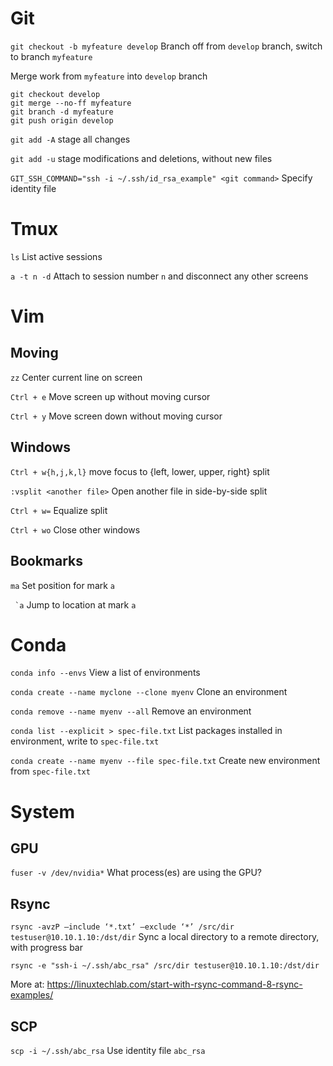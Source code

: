 # Git

`git checkout -b myfeature develop` Branch off from `develop` branch, switch to branch `myfeature`

Merge work from `myfeature` into `develop` branch
```
git checkout develop
git merge --no-ff myfeature
git branch -d myfeature
git push origin develop
```

`git add -A` stage all changes

`git add -u` stage modifications and deletions, without new files

`GIT_SSH_COMMAND="ssh -i ~/.ssh/id_rsa_example" <git command>` Specify identity file

# Tmux

`ls` List active sessions

`a -t n -d` Attach to session number `n` and disconnect any other screens

# Vim

## Moving

`zz` Center current line on screen

`Ctrl + e` Move screen up without moving cursor

`Ctrl + y` Move screen down without moving cursor

## Windows

`Ctrl + w{h,j,k,l}` move focus to {left, lower, upper, right} split

`:vsplit <another file>` Open another file in side-by-side split

`Ctrl + w=` Equalize split

`Ctrl + wo` Close other windows

## Bookmarks

`ma` Set position for mark `a`

`` `a`` Jump to location at mark `a`

# Conda

`conda info --envs` View a list of environments

`conda create --name myclone --clone myenv` Clone an environment

`conda remove --name myenv --all` Remove an environment

`conda list --explicit > spec-file.txt` List packages installed in environment, write to `spec-file.txt`

`conda create --name myenv --file spec-file.txt` Create new environment from `spec-file.txt`

# System

## GPU

`fuser -v /dev/nvidia*` What process(es) are using the GPU?

## Rsync

`rsync -avzP –include ‘*.txt’ –exclude ‘*’ /src/dir testuser@10.10.1.10:/dst/dir` Sync a local directory to a remote directory, with progress bar

`rsync -e "ssh-i ~/.ssh/abc_rsa" /src/dir testuser@10.10.1.10:/dst/dir`

More at: https://linuxtechlab.com/start-with-rsync-command-8-rsync-examples/

## SCP

`scp -i ~/.ssh/abc_rsa` Use identity file `abc_rsa`
